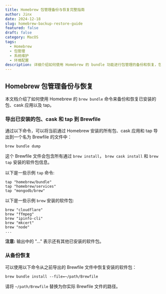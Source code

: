 ```yaml
---
title: Homebrew 包管理备份与恢复完整指南
author: Jinx
date: 2024-12-18
slug: homebrew-backup-restore-guide
featured: false
draft: false
category: MacOS
tags:
  - Homebrew
  - 包管理
  - 系统维护
  - 环境配置
description: 详细介绍如何使用 Homebrew 的 bundle 功能进行包管理的备份和恢复，包括导出已安装的包、cask 应用和 tap，以及如何从备份文件中恢复完整的开发环境
---
```


<!-- more -->

## Homebrew 包管理备份与恢复

本文档介绍了如何使用 Homebrew 的 `brew bundle` 命令来备份和恢复已安装的包、cask 应用以及 tap。

### 导出已安装的包、cask 和 tap 到 Brewfile

通过以下命令，可以将当前通过 Homebrew 安装的所有包、cask 应用和 tap 导出到一个名为 Brewfile 的文件中：

```shell
brew bundle dump
```

这个 Brewfile 文件会包含所有通过 `brew install`， `brew cask install` 和 `brew tap` 安装的软件包信息。

以下是一些示例 `tap` 命令:

```shell
tap "homebrew/bundle"
tap "homebrew/services"
tap "mongodb/brew"
```

以下是一些示例 `brew` 安装的软件包:

```shell
brew "cloudflare"
brew "ffmpeg"
brew "ipinfo-cli"
brew "mkcert"
brew "node"
...
```

**注意:** 输出中的 "..." 表示还有其他已安装的软件包。

### 从备份恢复

可以使用以下命令从之前导出的 Brewfile 文件中恢复安装的软件包：

```shell
brew bundle install --file=~/path/Brewfile
```

请将 `~/path/Brewfile` 替换为你实际 Brewfile 文件的路径。
